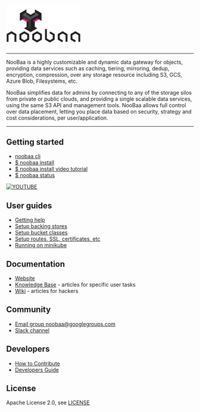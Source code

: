 <div id="top" />
<link rel="shortcut icon" type="image/x-icon" href="noobaa_icon.png">
<img src="noobaa_logo.png" width="200" />

----

NooBaa is a highly customizable and dynamic data gateway for objects, providing data services such as caching, tiering, mirroring, dedup, encryption, compression,  over any storage resource including S3, GCS, Azure Blob, Filesystems, etc.

NooBaa simplifies data for admins by connecting to any of the storage silos from private or public clouds, and providing a single scalable data services, using the same S3 API and management tools. NooBaa allows full control over data placement, letting you place data based on security, strategy and cost considerations, per user/application.

----

## Getting started

- [noobaa cli]() 
- [$ noobaa install]()
- [$ noobaa install video tutorial](https://www.youtube.com/watch?v=QXr2pSL3AVY)
- [$ noobaa status]()

[![YOUTUBE](https://img.youtube.com/vi/QXr2pSL3AVY/0.jpg)](https://www.youtube.com/watch?v=QXr2pSL3AVY)

## User guides

- [Getting help]()
- [Setup backing stores]()
- [Setup bucket classes]()
- [Setup routes, SSL, certificates, etc]()
- [Running on minikube]()

## Documentation

- [Website](https://www.noobaa.io)
- [Knowledge Base](https://noobaa.desk.com) - articles for specific user tasks
- [Wiki](https://github.com/noobaa/noobaa-core/wiki) - articles for hackers

## Community

- [Email group noobaa@googlegroups.com](https://groups.google.com/g/noobaa)
- [Slack channel](https://www.noobaa.io/community)

## Developers

- [How to Contribute](/CONTRIBUTING.md)  
- [Developers Guide](https://github.com/noobaa/noobaa-core/wiki/Developers-Guide) 

## License

Apache License 2.0, see [LICENSE](/LICENSE)
